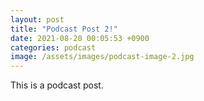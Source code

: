 ```yaml
---
layout: post
title: "Podcast Post 2!"
date: 2021-08-20 00:05:53 +0900
categories: podcast
image: /assets/images/podcast-image-2.jpg
---
```

This is a podcast post.
